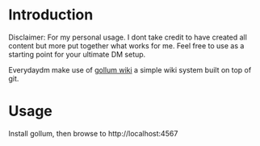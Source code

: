 # Introduction

Disclaimer: For my personal usage. I dont take credit to have created all content but more put together what works for me. Feel free to use as a starting point for your ultimate DM setup.

Everydaydm make use of [gollum wiki](https://github.com/gollum/gollum) a simple wiki system built on top of git.

# Usage

Install gollum, then browse to http://localhost:4567
